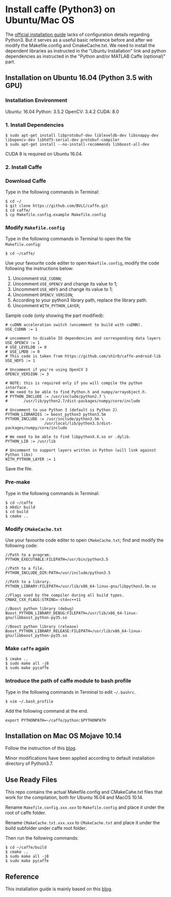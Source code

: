 # Install caffe (Python3) on Ubuntu/Mac OS

The [official installation guide](http://caffe.berkeleyvision.org/installation.html) lacks of configuration details regarding Python3. But it serves as a useful basic reference before and after we modify the Makefile.config and CmakeCache.txt. We need to install the dependent libraries as instructed in the "Ubuntu Installation" link and python dependencies as instructed in the "Python and/or MATLAB Caffe (optional)" part.

## Installation on Ubuntu 16.04 (Python 3.5 with GPU)

### Installation Environment 

Ubuntu: 16.04
Python: 3.5.2
OpenCV: 3.4.2
CUDA: 8.0

### 1. Install Dependencies

```
$ sudo apt-get install libprotobuf-dev libleveldb-dev libsnappy-dev libopencv-dev libhdf5-serial-dev protobuf-compiler
$ sudo apt-get install --no-install-recommends libboost-all-dev
```

CUDA 8 is required on Ubuntu 16.04.

### 2. Install Caffe

### Download Caffe

Type in the following commands in Terminal:

```
$ cd ~/
$ git clone https://github.com/BVLC/caffe.git
$ cd caffe/
$ cp Makefile.config.example Makefile.config
```

### Modify `Makefile.config`

Type in the following commands in Terminal to open the file `Makefile.config`:

```
$ cd ~/caffe/
```

Use your favourite code editer to open `Makefile.config`, modify the code following the instructions below:

1. Uncomment `USE_CUDNN`;
2. Uncomment `USE_OPENCV` and change its value to 1;
3. Uncomment `USE_HDF5` and change its value to 1;
4. Uncomment `OPENCV_VERSION`;
5. According to your python3 library path, replace the library path.
6. Uncomment `WITH_PYTHON_LAYER`;

Sample code (only showing the part modified):

```
# cuDNN acceleration switch (uncomment to build with cuDNN).
USE_CUDNN := 1

# uncomment to disable IO dependencies and corresponding data layers
USE_OPENCV := 1
# USE_LEVELDB := 0
# USE_LMDB := 0
# This code is taken from https://github.com/sh1r0/caffe-android-lib
USE_HDF5 := 1

# Uncomment if you're using OpenCV 3
OPENCV_VERSION := 3

# NOTE: this is required only if you will compile the python interface.
# We need to be able to find Python.h and numpy/arrayobject.h.
# PYTHON_INCLUDE := /usr/include/python2.7 \
#		/usr/lib/python2.7/dist-packages/numpy/core/include

# Uncomment to use Python 3 (default is Python 2)
PYTHON_LIBRARIES := boost_python3 python3.5m
PYTHON_INCLUDE := /usr/include/python3.5m \
				 /usr/local/lib/python3.5/dist-packages/numpy/core/include

# We need to be able to find libpythonX.X.so or .dylib.
PYTHON_LIB := /usr/lib

# Uncomment to support layers written in Python (will link against Python libs)
WITH_PYTHON_LAYER := 1
```

Save the file.

### Pre-make

Type in the following commands in Terminal:

```
$ cd ~/caffe
$ mkdir build
$ cd build
$ cmake ..
```

### Modify `CMakeCache.txt`

Use your favourite code editer to open `CMakeCache.txt`; find and modify the following code:

```
//Path to a program.
PYTHON_EXECUTABLE:FILEPATH=/usr/bin/python3.5

//Path to a file.
PYTHON_INCLUDE_DIR:PATH=/usr/include/python3.5

//Path to a library.
PYTHON_LIBRARY:FILEPATH=/usr/lib/x86_64-linux-gnu/libpython3.5m.so

//Flags used by the compiler during all build types.
CMAKE_CXX_FLAGS:STRING=-std=c++11

//Boost python library (debug)
Boost_PYTHON_LIBRARY_DEBUG:FILEPATH=/usr/lib/x86_64-linux-gnu/libboost_python-py35.so

//Boost python library (release)
Boost_PYTHON_LIBRARY_RELEASE:FILEPATH=/usr/lib/x86_64-linux-gnu/libboost_python-py35.so
```

### Make `caffe` again

```
$ cmake ..
$ sudo make all -j8
$ sudo make pycaffe
```

### Introduce the path of caffe module to bash profile

Type in the following commands in Terminal to edit `~/.bashrc`.

```
$ vim ~/.bash_profile
```

Add the following command at the end.

```
export PYTHONPATH=~/caffe/python:$PYTHONPATH
```

## Installation on Mac OS Mojave 10.14

Follow the instruction of this [blog][mac-caffe]. 

Minor modifications have been applied according to default installation directory of Python3.7.

## Use Ready Files

This repo contains the actual Makefile.config and CMakeCahe.txt files that work for the compilation, both for Ubuntu 16.04 and MacOS 10.14.

Rename `Makefile.config.xxx.xxx` to `Makefile.config` and place it under the root of caffe folder.

Rename `CMakeCache.txt.xxx.xxx` to `CMakeCache.txt` and place it under the build subfolder under caffe root folder.

Then run the following commands:

```
$ cd ~/caffe/build
$ cmake ..
$ sudo make all -j8
$ sudo make pycaffe
```

## Reference

This installation guide is mainly based on this [blog][mac-caffe].

[mac-caffe]:https://www.dazhuanlan.com/2019/08/15/5d5514f5efcdc/